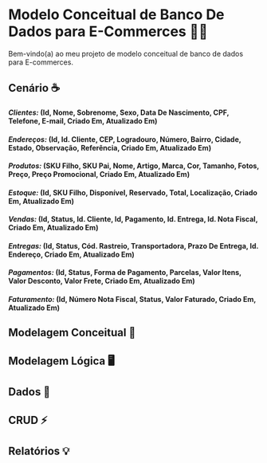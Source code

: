 # Modelo Conceitual de Banco De Dados para E-Commerces 👨‍💼

Bem-vindo(a) ao meu projeto de modelo conceitual de banco de dados para E-commerces.

## Cenário ☕️

#### *Clientes:* (Id, Nome, Sobrenome, Sexo, Data De Nascimento, CPF, Telefone, E-mail, Criado Em, Atualizado Em)
#### *Endereços:* (Id, Id. Cliente, CEP, Logradouro, Número, Bairro, Cidade, Estado, Observação, Referência, Criado Em, Atualizado Em)
#### *Produtos:* (SKU Filho, SKU Pai, Nome, Artigo, Marca, Cor, Tamanho, Fotos, Preço, Preço Promocional, Criado Em, Atualizado Em)
#### *Estoque:* (Id, SKU Filho, Disponível, Reservado, Total, Localização, Criado Em, Atualizado Em)
#### *Vendas:* (Id, Status, Id. Cliente, Id, Pagamento, Id. Entrega, Id. Nota Fiscal, Criado Em, Atualizado Em)
#### *Entregas:* (Id, Status, Cód. Rastreio, Transportadora, Prazo De Entrega, Id. Endereço, Criado Em, Atualizado Em)
#### *Pagamentos:* (Id, Status, Forma de Pagamento, Parcelas, Valor Itens, Valor Desconto, Valor Frete, Criado Em, Atualizado Em)
#### *Faturamento:* (Id, Número Nota Fiscal, Status, Valor Faturado, Criado Em, Atualizado Em)


## Modelagem Conceitual 🦄

## Modelagem Lógica 🖥️

## Dados 📜

## CRUD ⚡

## Relatórios 💡

